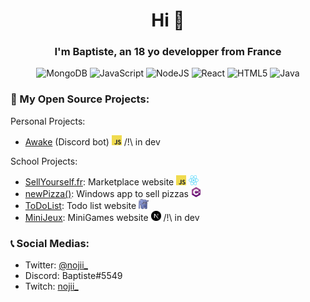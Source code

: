 <h1 align="center">Hi 👋</h1>

<h3 align="center">I'm Baptiste, an 18 yo developper from France</h3>
<div align="center"> 
  
![MongoDB](https://img.shields.io/badge/MongoDB-%234ea94b.svg?style=for-the-badge&logo=mongodb&logoColor=white)
![JavaScript](https://img.shields.io/badge/javascript-%23323330.svg?style=for-the-badge&logo=javascript&logoColor=%23F7DF1E) 
![NodeJS](https://img.shields.io/badge/node.js-6DA55F?style=for-the-badge&logo=node.js&logoColor=white) 
![React](https://img.shields.io/badge/react-%2320232a.svg?style=for-the-badge&logo=react&logoColor=%2361DAFB)
![HTML5](https://img.shields.io/badge/html5-%23E34F26.svg?style=for-the-badge&logo=html5&logoColor=white)
![Java](https://img.shields.io/badge/java-%23ED8B00.svg?style=for-the-badge&logo=java&logoColor=white) 
  
</div>
<h3>🧩 My Open Source Projects: </h3>


Personal Projects:
- [Awake](https://github.com/Baptiiiiste/Awake) (Discord bot) <img src="img/js.png" width="16px" height="16px"> /!\ in dev

School Projects:
- [SellYourself.fr](https://github.com/Baptiiiiste/SellYourself): Marketplace website <img src="img/js.png" width="16px" height="16px"> <img src="img/react.png" width="16px" height="16px">
- [newPizza()](https://github.com/Baptiiiiste/newPizza): Windows app to sell pizzas <img src="img/csharp.png" width="16px" height="16px">
- [ToDoList](https://github.com/Baptiiiiste/ToDoList): Todo list website <img src="img/php.png" width="16px" height="16px">
- [MiniJeux](https://github.com/Baptiiiiste/MiniJeux): MiniGames website <img src="img/nextjs.png" width="16px" height="16px"> /!\ in dev

<h3>📞 Social Medias: </h3>

- Twitter: [@nojii_](https://twitter.com/nojii_)
- Discord: Baptiste#5549
- Twitch: [nojii_](https://www.twitch.tv/nojii_)


